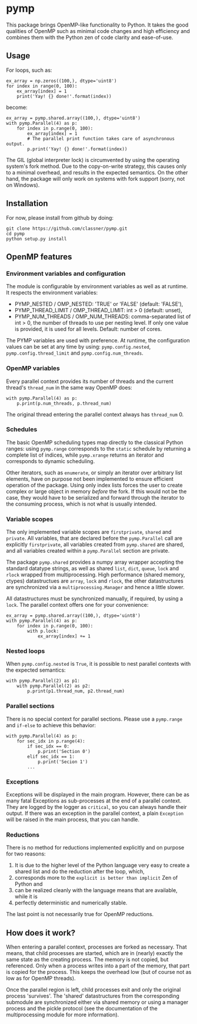 
# pymp

This package brings OpenMP-like functionality to Python. It takes the good
qualities of OpenMP such as minimal code changes and high efficiency and
combines them with the Python zen of code clarity and ease-of-use.

## Usage

For loops, such as:

```
ex_array = np.zeros((100,), dtype='uint8')
for index in range(0, 100):
    ex_array[index] = 1
    print('Yay! {} done!'.format(index))
```

become:

```
ex_array = pymp.shared.array((100,), dtype='uint8')
with pymp.Parallel(4) as p:
    for index in p.range(0, 100):
        ex_array[index] = 1
        # The parallel print function takes care of asynchronous output.
        p.print('Yay! {} done!'.format(index))
```

The GIL (global interpreter lock) is circumvented by using the operating
system's fork method. Due to the copy-on-write strategy, this causes
only to a minimal overhead, and results in the expected semantics. On the
other hand, the package will only work on systems with fork support (sorry,
not on Windows).

## Installation

For now, please install from github by doing:

```
git clone https://github.com/classner/pymp.git
cd pymp
python setup.py install
```

## OpenMP features

### Environment variables and configuration

The module is configurable by environment variables as well as at runtime.
It respects the environment variables:
* PYMP_NESTED / OMP_NESTED: 'TRUE' or 'FALSE' (default: 'FALSE'),
* PYMP_THREAD_LIMIT / OMP_THREAD_LIMIT: int > 0 (default: unset),
* PYMP_NUM_THREADS / OMP_NUM_THREADS: comma-separated list of int > 0,
the number of threads to use per nesting level. If only one value is provided,
it is used for all levels. Default: number of cores.

The PYMP variables are used with preference. At runtime, the configuration
values can be set at any time by using: `pymp.config.nested`,
`pymp.config.thread_limit` and `pymp.config.num_threads`.

### OpenMP variables

Every parallel context provides its number of threads and the current thread's
`thread_num` in the same way OpenMP does:

```
with pymp.Parallel(4) as p:
    p.print(p.num_threads, p.thread_num)
```

The original thread entering the parallel context always has `thread_num` 0.

### Schedules

The basic OpenMP scheduling types map directly to the classical Python ranges:
using `pymp.range` corresponds to the `static` schedule by returning a complete
list of indices, while `pymp.xrange` returns an iterator and corresponds to
dynamic scheduling.

Other iterators, such as `enumerate`, or simply an iterator over arbitrary
list elements, have on purpose not been implemented to ensure efficient
operation of the package. Using only index lists forces the user to create
complex or large object in memory *before* the fork. If this would not be the
case, they would have to be serialized and forward through the iterator to the
consuming process, which is not what is usually intended.

### Variable scopes

The only implemented variable scopes are `firstprivate`, `shared` and
`private`. All variables, that are declared before the `pymp.Parallel` call
are explicitly `firstprivate`, all variables created from `pymp.shared`
are shared, and all variables created within a `pymp.Parallel` section
are private.

The package `pymp.shared` provides a numpy array wrapper accepting the standard
datatype strings, as well as shared `list`, `dict`, `queue`, `lock` and `rlock`
wrapped from multiprocessing. High performance (shared memory, ctypes)
datastructues are `array`, `lock` and `rlock`, the other datastructures are
synchronized via a `multiprocessing.Manager` and hence a little slower.

All datastructures must be synchronized manually, if required, by using a
`lock`. The parallel context offers one for your convenience:

```
ex_array = pymp.shared.array((100,), dtype='uint8')
with pymp.Parallel(4) as p:
    for index in p.range(0, 100):
        with p.lock:
            ex_array[index] += 1
```

### Nested loops

When `pymp.config.nested` is `True`, it is possible to nest parallel contexts
with the expected semantics:

```
with pymp.Parallel(2) as p1:
    with pymp.Parallel(2) as p2:
        p.print(p1.thread_num, p2.thread_num)
```

### Parallel sections

There is no special context for parallel sections. Please use a `pymp.range` and
`if-else` to achieve this behavior:

```
with pymp.Parallel(4) as p:
    for sec_idx in p.range(4):
        if sec_idx == 0:
            p.print('Section 0')
        elif sec_idx == 1:
            p.print('Secion 1')
        ...
```

### Exceptions

Exceptions will be displayed in the main program. However, there can be as many
fatal Exceptions as sub-processes at the end of a parallel context. They are
logged by the logger as `critical`, so you can always handle their output.
If there was an exception in the parallel context, a plain `Exception` will
be raised in the main process, that you can handle.

### Reductions

There is no method for reductions implemented explicitly and on purpose for
two reasons:

1. It is due to the higher level of the Python language very easy to create
a shared list and do the reduction after the loop, which,
2. corresponds more to the `explicit is better than implicit` Zen of Python and
3. can be realized cleanly with the language means that are available, while it is
4. perfectly deterministic and numerically stable.

The last point is not necessarily true for OpenMP reductions.


## How does it work?

When entering a parallel context, processes are forked as necessary. That means,
that child processes are started, which are in (nearly) exactly the same state
as the creating process. The memory is not copied, but referenced. Only when a
process writes into a part of the memory, that part is copied for the process.
This keeps the overhead low (but of course not as low as for OpenMP threads).

Once the parallel region is left, child processes exit and only the original
process 'survives'. The 'shared' datastructures from the corresponding submodule
are synchronized either via shared memory or using a manager process and the
pickle protocol (see the documentation of the multiprocessing module for more
information).
